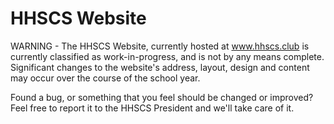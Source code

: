 # HHSCS Website
WARNING - The HHSCS Website, currently hosted at www.hhscs.club is currently classified as work-in-progress, and is not by any means complete. Significant changes to the website's address, layout, design and content may occur over the course of the school year.

Found a bug, or something that you feel should be changed or improved? Feel free to report it to the HHSCS President and we'll take care of it.
